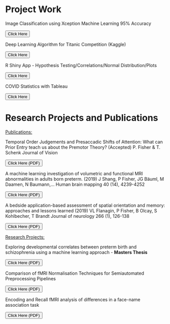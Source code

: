 # Project Work

 Image Classification using Xception Machine Learning 95% Accuracy

<button onclick="window.location.href='project_image_classifier';">Click Here</button>

 Deep Learning Algorithm for Titanic Competition (Kaggle)

<button onclick="window.location.href='project_titanic';">Click Here</button>

 R Shiny App - Hypothesis Testing/Correlations/Normal Distribution/Plots

<button onclick="window.location.href='project_r_shiny';">Click Here</button>

 COVID Statistics with Tableau

<button onclick="window.location.href='project_tableau';">Click Here</button>

# Research Projects and Publications


<u>Publications:</u>

Temporal Order Judgements and Presaccadic Shifts of Attention: What can Prior Entry teach us about the Premotor Theory? (Accepted)
P. Fisher & T. Schenk
Journal of Vision

<button onclick="window.location.href='Downloads/Temporal Order Judgements and Presaccadic Shifts of Attention What can Prior Entry tell us about the Premotor Theory.pdfproject_tableau';">Click Here (PDF)</button>


A machine learning investigation of volumetric and functional MRI abnormalities in adults born preterm. (2019)
J Shang, P Fisher, JG Bäuml, M Daamen, N Baumann,...
Human brain mapping 40 (14), 4239-4252

<button onclick="window.location.href='Downloads/A machine learning investigation of volumetric and functional MRI abnormalities in adults born preterm.pdf';">Click Here (PDF)</button>


A bedside application-based assessment of spatial orientation and memory: approaches and lessons learned (2019)
VL Flanagin, P Fisher, B Olcay, S Kohlbecher, T Brandt
Journal of neurology 266 (1), 126-138

<button onclick="window.location.href='Downloads/A bedside application-based assessment of spatial orientation and memory, approaches and lessons learned.pdf';">Click Here (PDF)</button>

<u>Research Projects:</u>

Exploring developmental correlates between preterm birth and schizophrenia using a machine learning approach - <b>Masters Thesis</b>

<button onclick="window.location.href='Downloads/Exploring developmental correlates between preterm birth and schizophrenia using a machine learning approach (1).pdf';">Click Here (PDF)</button>

Comparison of fMRI Normalisation Techniques for Semiautomated Preprocessing Pipelines

<button onclick="window.location.href='Downloads/ComparisonofNormalisationTechniques (1) (1).pdf';">Click Here (PDF)</button>

Encoding and Recall fMRI analysis of differences in a face-name association task

<button onclick="window.location.href='Downloads\Encoding and Recall_ An fMRI analysis of differences in a face-name association task.pdf';">Click Here (PDF)</button>